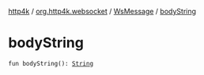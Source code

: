 [http4k](../../index.md) / [org.http4k.websocket](../index.md) / [WsMessage](index.md) / [bodyString](./body-string.md)

# bodyString

`fun bodyString(): `[`String`](https://kotlinlang.org/api/latest/jvm/stdlib/kotlin/-string/index.html)